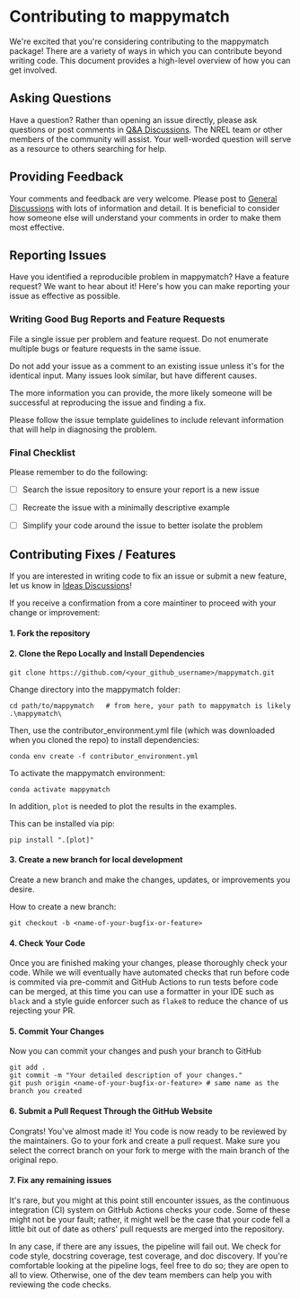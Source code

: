 # Contributing to mappymatch 

We're excited that you're considering contributing to the mappymatch package!
There are a variety of ways in which you can contribute beyond writing code.
This document provides a high-level overview of how you can get involved.


## Asking Questions

Have a question? Rather than opening an issue directly, please ask questions
or post comments in [Q&A Discussions](https://github.com/NREL/mappymatch/discussions/categories/q-a).
The NREL team or other members of the community will assist. Your well-worded
question will serve as a resource to others searching for help.


## Providing Feedback

Your comments and feedback are very welcome. Please post to
[General Discussions](https://github.com/NREL/mappymatch/discussions/categories/general)
with lots of information and detail. It is beneficial to consider
how someone else will understand your comments in order to make
them most effective.


## Reporting Issues

Have you identified a reproducible problem in mappymatch?
Have a feature request? We want to hear about it! Here's how you can make
reporting your issue as effective as possible.

### Writing Good Bug Reports and Feature Requests

File a single issue per problem and feature request. Do not enumerate
multiple bugs or feature requests in the same issue.

Do not add your issue as a comment to an existing issue unless it's for the
identical input. Many issues look similar, but have different causes.

The more information you can provide, the more likely someone will
be successful at reproducing the issue and finding a fix.

Please follow the issue template guidelines to include relevant information
that will help in diagnosing the problem.

### Final Checklist

Please remember to do the following:

- [ ] Search the issue repository to ensure your report is a new issue

- [ ] Recreate the issue with a minimally descriptive example

- [ ] Simplify your code around the issue to better isolate the problem


## Contributing Fixes / Features

If you are interested in writing code to fix an issue or
submit a new feature, let us know in
[Ideas Discussions](https://github.com/NREL/mappymatch/discussions/categories/ideas)!

If you receive a confirmation from a core maintiner to proceed with your 
change or improvement:

#### 1. Fork the repository

#### 2. Clone the Repo Locally and Install Dependencies

```
git clone https://github.com/<your_github_username>/mappymatch.git
```

Change directory into the mappymatch folder:
```
cd path/to/mappymatch   # from here, your path to mappymatch is likely .\mappymatch\
```

Then, use the contributor_environment.yml file (which was downloaded when you 
cloned the repo) to install dependencies:
```
conda env create -f contributor_environment.yml
```

To activate the mappymatch environment:
```
conda activate mappymatch
```

In addition, `plot` is needed to plot the results in the examples.

This can be installed via pip:
```
pip install ".[plot]"
```

#### 3. Create a new branch for local development

Create a new branch and make the changes, updates, or improvements you desire.

How to create a new branch:

```
git checkout -b <name-of-your-bugfix-or-feature>
```

#### 4. Check Your Code

 Once you are finished making your changes, please thoroughly check your code.
 While we will eventually have automated checks that run before code is commited 
 via pre-commit and GitHub Actions to run tests before code can be merged, at this time
 you can use a formatter in your IDE such as `black` and a style guide enforcer such
 as `flake8` to reduce the chance of us rejecting your PR.

#### 5. Commit Your Changes

Now you can commit your changes and push your branch to GitHub
```
git add .
git commit -m "Your detailed description of your changes."
git push origin <name-of-your-bugfix-or-feature> # same name as the branch you created
```

#### 6. Submit a Pull Request Through the GitHub Website

Congrats! You've almost made it! You code is now ready to be reviewed by the 
maintainers. Go to your fork and create a pull request. Make sure you select
the correct branch on your fork to merge with the main branch of the original
repo.

#### 7. Fix any remaining issues

It's rare, but you might at this point still encounter issues, as the continuous 
integration (CI) system on GitHub Actions checks your code. Some of these might 
not be your fault; rather, it might well be the case that your code fell a little 
bit out of date as others' pull requests are merged into the repository.

In any case, if there are any issues, the pipeline will fail out. We check for 
code style, docstring coverage, test coverage, and doc discovery. If you're 
comfortable looking at the pipeline logs, feel free to do so; they are open to all 
to view. Otherwise, one of the dev team members can help you with reviewing the 
code checks.
